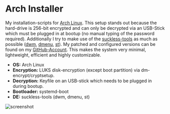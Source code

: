 # Arch Installer

My installation-scripts for [Arch Linux](https://www.archlinux.org/). This setup stands out because the hard-drive is 256-bit encrypted and can only be decrypted via an USB-Stick which must be plugged in at bootup (no manual typing of the password required). Additionally I try to make use of the [suckless-tools](https://suckless.org/philosophy/) as much as possible ([dwm](https://dwm.suckless.org/), [dmenu](https://tools.suckless.org/dmenu/), [st](https://st.suckless.org/)). My patched and configured versions can be found on my [GitHub-Account](https://github.com/astier). This makes the system very minimal, lightweight, efficient and highly customizable.

- **OS:** Arch Linux
- **Encryption:** LUKS disk-encryption (except boot partition) via dm-encrypt/cryptsetup.
- **Decryption:** Keyfile on an USB-stick which needs to be plugged in during bootup.
- **Bootloader:** systemd-boot
- **DE:** suckless-tools (dwm, dmenu, st)

![screenshot](https://github.com/astier/arch-installer/blob/master/screenshot.png)
